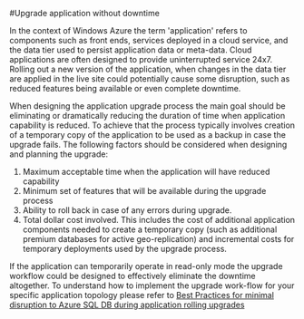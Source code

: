 <properties 
   pageTitle="SQL Database Business Continuity during Application Upgrade" 
   description="This section provides guidance for business continuity to prevent downtime during an application upgrade." 
   services="sql-database"
   documentationCenter="" 
   authors="elfisher" 
   manager="jeffreyg" 
   editor="monicar"/>

<tags   ms.service="sql-database"
   ms.date="07/14/2015"
   wacn.date=""/>

#Upgrade application without downtime

In the context of Windows Azure the term 'application' refers to components such as front ends, services deployed in a cloud service, and the data tier used to persist application data or meta-data. Cloud applications are often designed to provide uninterrupted service 24x7. Rolling out a new version of the application, when changes in the data tier are applied in the live site could potentially cause some disruption, such as reduced features being available or even complete downtime. 

When designing the application upgrade process the main goal should be eliminating or dramatically reducing the duration of time when application capability is reduced. To achieve that the process typically involves creation of a temporary copy of the application to be used as a backup in case the upgrade fails. The following  factors should be considered when designing and planning the upgrade:

1.	Maximum acceptable time when the application will have reduced capability 
2.	Minimum set of features that will be available during the upgrade process
3.	Ability to roll back in case of any errors during upgrade.
4.	Total dollar cost involved.  This includes the cost of additional application components needed to create a temporary copy (such as additional premium databases for active geo-replication) and incremental costs for temporary deployments used by the upgrade process. 

If the application can temporarily operate in read-only mode the upgrade workflow could be designed to effectively eliminate the downtime altogether. To understand how to implement the upgrade work-flow for your specific application topology please refer to [Best Practices for minimal disruption to Azure SQL DB during application rolling upgrades](https://msdn.microsoft.com/zh-CN/library/azure/dn790385.aspx)
 
 
